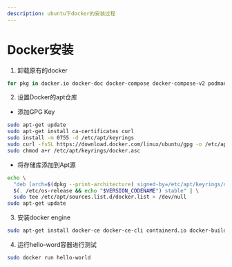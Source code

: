 ```yaml
---
description: ubuntu下docker的安装过程
---
```


# Docker安装

1. 卸载原有的docker

```bash
for pkg in docker.io docker-doc docker-compose docker-compose-v2 podman-docker containerd runc; do sudo apt-get remove $pkg; done
```

2. 设置Docker的apt仓库

* 添加GPG Key

```bash
sudo apt-get update
sudo apt-get install ca-certificates curl
sudo install -m 0755 -d /etc/apt/keyrings
sudo curl -fsSL https://download.docker.com/linux/ubuntu/gpg -o /etc/apt/keyrings/docker.asc
sudo chmod a+r /etc/apt/keyrings/docker.asc
```

* 将存储库添加到Apt源

```bash
echo \
  "deb [arch=$(dpkg --print-architecture) signed-by=/etc/apt/keyrings/docker.asc] https://download.docker.com/linux/ubuntu \
  $(. /etc/os-release && echo "$VERSION_CODENAME") stable" | \
  sudo tee /etc/apt/sources.list.d/docker.list > /dev/null
sudo apt-get update
```

3. 安装docker engine

```bash
sudo apt-get install docker-ce docker-ce-cli containerd.io docker-buildx-plugin docker-compose-plugin
```

4. 运行hello-word容器进行测试

```bash
sudo docker run hello-world
```
